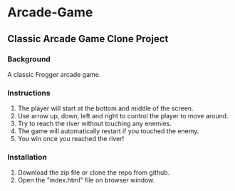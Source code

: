 # Arcade-Game
## Classic Arcade Game Clone Project

### Background
A classic Frogger arcade game.

### Instructions
1. The player will start at the bottom and middle of the screen.
2. Use arrow up, down, left and right to control the player to move around.
3. Try to reach the river without touching any enemies.
4. The game will automatically restart if you touched the enemy.
5. You win once you reached the river!


### Installation
1. Download the zip file or clone the repo from github.
2. Open the "index.html" file on browser window.
